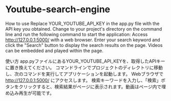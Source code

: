 # Youtube-search-engine
How to use
Replace YOUR_YOUTUBE_API_KEY in the app.py file with the API key you obtained.
Change to your project's directory on the command line and run the following command to start the application:
Access http://127.0.0.1:5000/ with a web browser.
Enter your search keyword and click the "Search" button to display the search results on the page. Videos can be embedded and played within the page.

使い方
app.pyファイルにあるYOUR_YOUTUBE_API_KEYを、取得したAPIキーに置き換えてください。
コマンドラインでプロジェクトのディレクトリに移動し、次のコマンドを実行してアプリケーションを起動します。
Webブラウザで http://127.0.0.1:5000/ にアクセスします。
検索キーワードを入力し、「検索」ボタンをクリックすると、検索結果がページに表示されます。動画はページ内で埋め込み再生が可能です。
